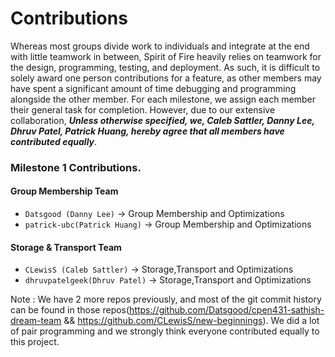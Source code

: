 # Contributions
Whereas most groups divide work to individuals and integrate at the end with little teamwork in between, Spirit of Fire heavily relies on teamwork for the design, programming, testing, and deployment. As such, it is difficult to solely award one person contributions for a feature, as other members may have spent a significant amount of time debugging and programming alongside the other member. For each milestone, we assign each member their general task for completion. However, due to our extensive collaboration, ***Unless otherwise specified, we, Caleb Sattler, Danny Lee, Dhruv Patel, Patrick Huang, hereby agree that all members have contributed equally***.

### Milestone 1 Contributions.
#### Group Membership Team
- ````Datsgood (Danny Lee)````			-> Group Membership and Optimizations 
- ````patrick-ubc(Patrick Huang)````	-> Group Membership and Optimizations 

#### Storage & Transport Team
- ````CLewisS (Caleb Sattler)````		-> Storage,Transport and Optimizations 
- ````dhruvpatelgeek(Dhruv Patel)````	-> Storage,Transport and Optimizations 

Note : We have 2 more repos previously, and most of the git commit history can be
found in those repos(https://github.com/Datsgood/cpen431-sathish-dream-team && 
https://github.com/CLewisS/new-beginnings). We did a lot of pair programming and
we strongly think everyone contributed equally to this project.
